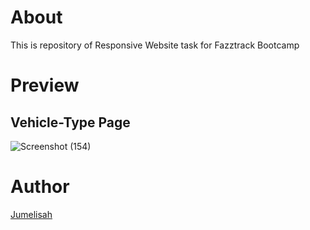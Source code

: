 # About
This is repository of Responsive Website task for Fazztrack Bootcamp

# Preview
## Vehicle-Type Page
![Screenshot (154)](https://user-images.githubusercontent.com/90091968/154663249-a1b248b2-ce45-46c3-b931-6e1ec2ea07f0.png)

# Author
[Jumelisah](https://github.com/jumelisah)
